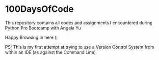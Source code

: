 # 100DaysOfCode
This repository contains all codes and assignments I encountered during Python Pro Bootcamp with Angela Yu

Happy Browsing in here (:

PS: This is my first attempt at trying to use a Version Control System from within an IDE (as against the Command Line)